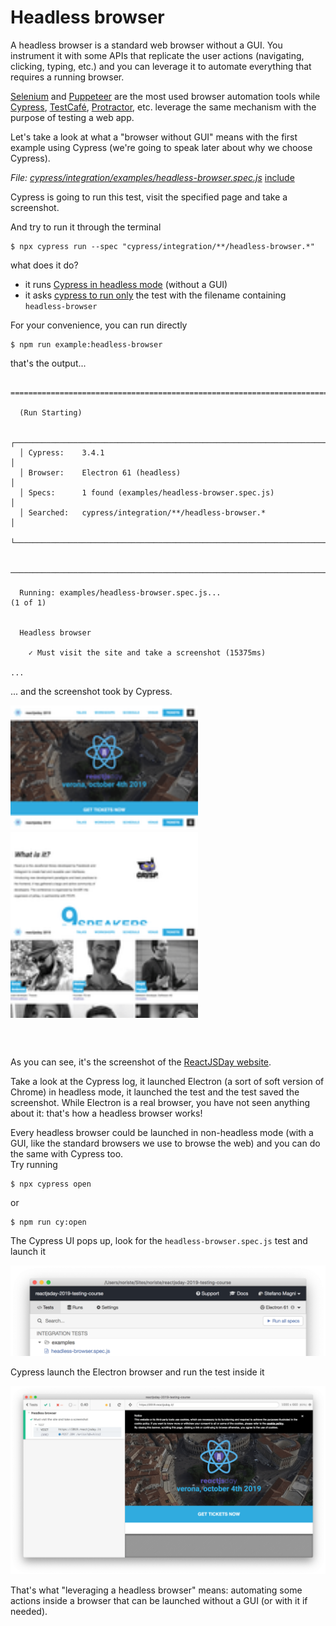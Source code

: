 # Headless browser

A headless browser is a standard web browser without a GUI. You instrument it with some APIs that replicate the user actions (navigating, clicking, typing, etc.) and you can leverage it to automate everything that requires a running browser.

[Selenium](https://www.seleniumhq.org/projects/webdriver/) and [Puppeteer](https://pptr.dev) are the most used browser automation tools while [Cypress](https://cypress.io), [TestCafé](https://testcafe.devexpress.com/), [Protractor](https://www.protractortest.org/#/), etc. leverage the same mechanism with the purpose of testing a web app.

Let's take a look at what a "browser without GUI" means with the first example using Cypress (we're going to speak later about why we choose Cypress).

<i>File: <a href="../cypress/integration/examples/headless-browser.spec.js" target="_blank">cypress/integration/examples/headless-browser.spec.js</a></i>
[include](../cypress/integration/examples/headless-browser.spec.js)

Cypress is going to run this test, visit the specified page and take a screenshot.

And try to run it through the terminal

```
$ npx cypress run --spec "cypress/integration/**/headless-browser.*"
```

what does it do?

- it runs [Cypress in headless mode](https://docs.cypress.io/guides/guides/command-line.html#cypress-run) (without a GUI)
- it asks [cypress to run only](https://docs.cypress.io/guides/guides/command-line.html#cypress-run-spec-lt-spec-gt) the test with the filename containing `headless-browser`

For your convenience, you can run directly

```
$ npm run example:headless-browser
```

that's the output...

```

====================================================================================================

  (Run Starting)

  ┌────────────────────────────────────────────────────────────────────────────────────────────────┐
  │ Cypress:    3.4.1                                                                              │
  │ Browser:    Electron 61 (headless)                                                             │
  │ Specs:      1 found (examples/headless-browser.spec.js)                                        │
  │ Searched:   cypress/integration/**/headless-browser.*                                          │
  └────────────────────────────────────────────────────────────────────────────────────────────────┘


────────────────────────────────────────────────────────────────────────────────────────────────────

  Running: examples/headless-browser.spec.js...                                            (1 of 1)


  Headless browser

    ✓ Must visit the site and take a screenshot (15375ms)

...

```

... and the screenshot took by Cypress.



<div style="max-height: 500px; overflow:hidden;">
    <img src="../assets/images/headless-browser-screenshot-2.png" alt="Headless browser screenshot" style="width: 100%; max-width: 300px; margin-left: auto; margin-right: auto;" class="img-border"/>
</div>

<br /><br />

As you can see, it's the screenshot of the [ReactJSDay website](https://2019.reactjsday.it).

Take a look at the Cypress log, it launched Electron (a sort of soft version of Chrome) in headless mode, it launched the test and the test saved the screenshot. While Electron is a real browser, you have not seen anything about it: that's how a headless browser works!

Every headless browser could be launched in non-headless mode (with a GUI, like the standard browsers we use to browse the web) and you can do the same with Cypress too.
<br />
Try running

```
$ npx cypress open
```

or

```
$ npm run cy:open
```

The Cypress UI pops up, look for the `headless-browser.spec.js` test and launch it

<img src="../assets/images/headless-browser-spec.png" alt="Headless browser"/>

Cypress launch the Electron browser and run the test inside it

<img src="../assets/images/headless-browser-screenshot.png" alt="Headless browser"/>

That's what "leveraging a headless browser" means: automating some actions inside a browser that can be launched without a GUI (or with it if needed).
